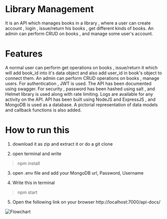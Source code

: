 # Library Management
   It is an API which manages books in a library , where a user can create account , login , issue/return his books , get different kinds of books. An admin can perform CRUD on books , and manage some user's account.

# Features
  A normal user can perform get operations on books , issue/return it which will add book_id into it's data object and also add user_id in book's object to connect them. 
     An admin can perform CRUD operations on books , manage users.
     For authentication , JWT is used.
     The API has been documented using swagger.
     For security , password has been hashed using salt , and Helmet library is used along with rate limiting.
     Logs are available for any activity on the API.
     API has been built using NodeJS and ExpressJS , and MongoDB is used as a database.
     A pictorial representation of data models and callback functions is also added.
     
# How to run this
1. download it as zip and extract it or do a git clone

2. open terminal and write

> npm install

3. open .env file and add your MongoDB url, Password, Username

4. Write this in terminal

> npm start
 
 5. Open the following link on your browser
 http://localhost:7000/api-docs/
 
 ![Flowchart](https://github.com/TheInVision/My-library/blob/master/Flowchart_Library_Model.png)
